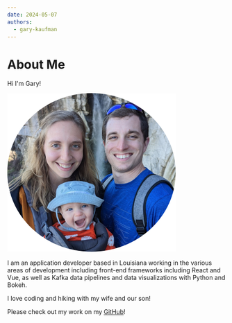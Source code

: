 ```yaml
---
date: 2024-05-07
authors:
  - gary-kaufman
---
```


# About Me

Hi I'm Gary!  

![pfp](images/assets/gk-2023-circle-crop.png)  

I am an application developer based in Louisiana working in the various areas of development including front-end frameworks including React and Vue, as well as Kafka data pipelines and data visualizations with Python and Bokeh.  

I love coding and hiking with my wife and our son!

Please check out my work on my [GitHub](https://github.com/gary-kaufman)!
